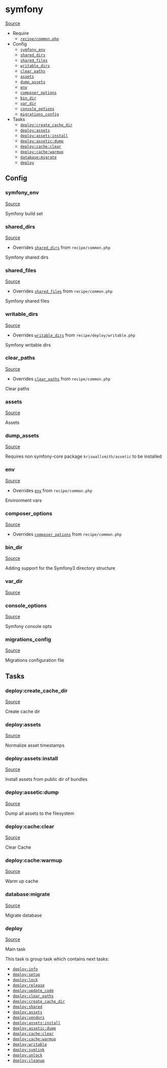 <!-- DO NOT EDIT THIS FILE! -->
<!-- Instead edit recipe/symfony.php -->
<!-- Then run bin/docgen -->

# symfony

[Source](/recipe/symfony.php)



* Require
  * [`recipe/common.php`](/docs/recipe/common.md)
* Config
  * [`symfony_env`](#symfony_env)
  * [`shared_dirs`](#shared_dirs)
  * [`shared_files`](#shared_files)
  * [`writable_dirs`](#writable_dirs)
  * [`clear_paths`](#clear_paths)
  * [`assets`](#assets)
  * [`dump_assets`](#dump_assets)
  * [`env`](#env)
  * [`composer_options`](#composer_options)
  * [`bin_dir`](#bin_dir)
  * [`var_dir`](#var_dir)
  * [`console_options`](#console_options)
  * [`migrations_config`](#migrations_config)
* Tasks
  * [`deploy:create_cache_dir`](#deploycreate_cache_dir)
  * [`deploy:assets`](#deployassets)
  * [`deploy:assets:install`](#deployassetsinstall)
  * [`deploy:assetic:dump`](#deployasseticdump)
  * [`deploy:cache:clear`](#deploycacheclear)
  * [`deploy:cache:warmup`](#deploycachewarmup)
  * [`database:migrate`](#databasemigrate)
  * [`deploy`](#deploy)

## Config
### symfony_env
[Source](/recipe/symfony.php#L12)

Symfony build set

### shared_dirs
[Source](/recipe/symfony.php#L15)

* Overrides [`shared_dirs`](/docs/recipe/common.md#shared_dirs) from `recipe/common.php`

Symfony shared dirs

### shared_files
[Source](/recipe/symfony.php#L18)

* Overrides [`shared_files`](/docs/recipe/common.md#shared_files) from `recipe/common.php`

Symfony shared files

### writable_dirs
[Source](/recipe/symfony.php#L21)

* Overrides [`writable_dirs`](/docs/recipe/deploy/writable.md#writable_dirs) from `recipe/deploy/writable.php`

Symfony writable dirs

### clear_paths
[Source](/recipe/symfony.php#L24)

* Overrides [`clear_paths`](/docs/recipe/common.md#clear_paths) from `recipe/common.php`

Clear paths

### assets
[Source](/recipe/symfony.php#L27)

Assets

### dump_assets
[Source](/recipe/symfony.php#L30)

Requires non symfony-core package `kriswallsmith/assetic` to be installed

### env
[Source](/recipe/symfony.php#L33)

* Overrides [`env`](/docs/recipe/common.md#env) from `recipe/common.php`

Environment vars

### composer_options
[Source](/recipe/symfony.php#L39)

* Overrides [`composer_options`](/docs/recipe/common.md#composer_options) from `recipe/common.php`



### bin_dir
[Source](/recipe/symfony.php#L46)

Adding support for the Symfony3 directory structure

### var_dir
[Source](/recipe/symfony.php#L47)



### console_options
[Source](/recipe/symfony.php#L55)

Symfony console opts

### migrations_config
[Source](/recipe/symfony.php#L61)

Migrations configuration file


## Tasks
### deploy:create_cache_dir
[Source](/recipe/symfony.php#L67)

Create cache dir

### deploy:assets
[Source](/recipe/symfony.php#L85)

Normalize asset timestamps

### deploy:assets:install
[Source](/recipe/symfony.php#L97)

Install assets from public dir of bundles

### deploy:assetic:dump
[Source](/recipe/symfony.php#L105)

Dump all assets to the filesystem

### deploy:cache:clear
[Source](/recipe/symfony.php#L114)

Clear Cache

### deploy:cache:warmup
[Source](/recipe/symfony.php#L121)

Warm up cache

### database:migrate
[Source](/recipe/symfony.php#L129)

Migrate database

### deploy
[Source](/recipe/symfony.php#L142)

Main task

This task is group task which contains next tasks:
* [`deploy:info`](/docs/recipe/deploy/info.md#deployinfo)
* [`deploy:setup`](/docs/recipe/deploy/setup.md#deploysetup)
* [`deploy:lock`](/docs/recipe/deploy/lock.md#deploylock)
* [`deploy:release`](/docs/recipe/deploy/release.md#deployrelease)
* [`deploy:update_code`](/docs/recipe/deploy/update_code.md#deployupdate_code)
* [`deploy:clear_paths`](/docs/recipe/deploy/clear_paths.md#deployclear_paths)
* [`deploy:create_cache_dir`](/docs/recipe/symfony.md#deploycreate_cache_dir)
* [`deploy:shared`](/docs/recipe/deploy/shared.md#deployshared)
* [`deploy:assets`](/docs/recipe/symfony.md#deployassets)
* [`deploy:vendors`](/docs/recipe/deploy/vendors.md#deployvendors)
* [`deploy:assets:install`](/docs/recipe/symfony.md#deployassetsinstall)
* [`deploy:assetic:dump`](/docs/recipe/symfony.md#deployasseticdump)
* [`deploy:cache:clear`](/docs/recipe/symfony.md#deploycacheclear)
* [`deploy:cache:warmup`](/docs/recipe/symfony.md#deploycachewarmup)
* [`deploy:writable`](/docs/recipe/deploy/writable.md#deploywritable)
* [`deploy:symlink`](/docs/recipe/deploy/symlink.md#deploysymlink)
* [`deploy:unlock`](/docs/recipe/deploy/lock.md#deployunlock)
* [`deploy:cleanup`](/docs/recipe/deploy/cleanup.md#deploycleanup)


